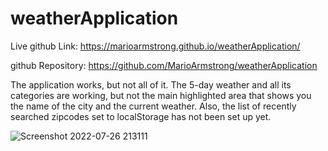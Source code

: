 # weatherApplication

Live github Link: https://marioarmstrong.github.io/weatherApplication/ 

github Repository: https://github.com/MarioArmstrong/weatherApplication

The application works, but not all of it. The 5-day weather and all its categories are working, but not the main highlighted area that shows you the name of the city and the current weather. Also, the list of recently searched zipcodes set to localStorage has not been set up yet.


![Screenshot 2022-07-26 213111](https://user-images.githubusercontent.com/89109707/181168649-a2781b0b-2662-4948-9a1c-a2975e256ab0.jpg)
